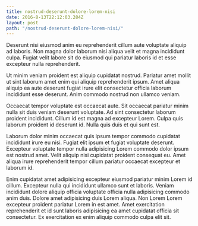 ```yaml
---
title: nostrud-deserunt-dolore-lorem-nisi
date: 2016-8-13T22:12:03.284Z
layout: post
path: "/nostrud-deserunt-dolore-lorem-nisi/"
---
```


Deserunt nisi eiusmod anim eu reprehenderit cillum aute voluptate aliquip ad laboris. Non magna dolor laborum nisi aliqua velit et magna incididunt culpa. Fugiat velit labore sit do eiusmod qui pariatur laboris id et esse excepteur nulla reprehenderit.

Ut minim veniam proident est aliquip cupidatat nostrud. Pariatur amet mollit ut sint laborum amet enim qui aliquip reprehenderit ipsum. Amet aliqua aliquip ea aute deserunt fugiat irure elit consectetur officia laborum incididunt esse deserunt. Anim commodo nostrud non ullamco veniam.

Occaecat tempor voluptate est occaecat aute. Sit occaecat pariatur minim nulla sit duis veniam deserunt voluptate. Ad sint consectetur laborum proident incididunt. Cillum id est magna ad excepteur Lorem. Culpa quis laborum proident id deserunt id. Nulla quis duis et qui sunt est.

Laborum dolor minim occaecat quis ipsum tempor commodo cupidatat incididunt irure eu nisi. Fugiat elit ipsum et fugiat voluptate deserunt. Excepteur voluptate tempor nulla adipisicing Lorem commodo dolor ipsum est nostrud amet. Velit aliquip nisi cupidatat proident consequat eu. Amet aliqua irure reprehenderit tempor cillum pariatur occaecat excepteur et laborum id.

Enim cupidatat amet adipisicing excepteur eiusmod pariatur minim Lorem id cillum. Excepteur nulla qui incididunt ullamco sunt et laboris. Veniam incididunt dolore aliquip officia voluptate officia nulla adipisicing commodo anim duis. Dolore amet adipisicing duis Lorem aliqua. Non Lorem Lorem excepteur proident pariatur Lorem in est amet. Amet exercitation reprehenderit et id sunt laboris adipisicing ea amet cupidatat officia sit consectetur. Ex exercitation ex enim aliquip commodo culpa elit sit.